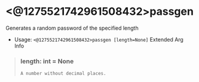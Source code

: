 # <@1275521742961508432>passgen
Generates a random password of the specified length<br/>
 - Usage: `<@1275521742961508432>passgen [length=None]`
Extended Arg Info
> ### length: int = None
> ```
> A number without decimal places.
> ```
